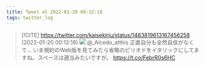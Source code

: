 ```yaml
---
title: Tweet at 2022-01-20 00:12:18
tags: twitter_log
---
```


> [!CITE] https://twitter.com/kaisekiriu/status/1483819613167456258 (2022-01-20 00:12:18)
> ![](https://twitter.com/kaisekiriu/status/1483819613167456258)
> @_Alcedo_atthis 正直自分も全然自信がなくて…
> いま規約のWeb版を見てみたら省略のピリオドをイタリックにしてますね。スペースは適当みたいですが。 https://t.co/FebrR0s6HC
